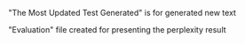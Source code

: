 "The Most Updated Test Generated" is for generated new text

"Evaluation" file created for presenting the perplexity result
